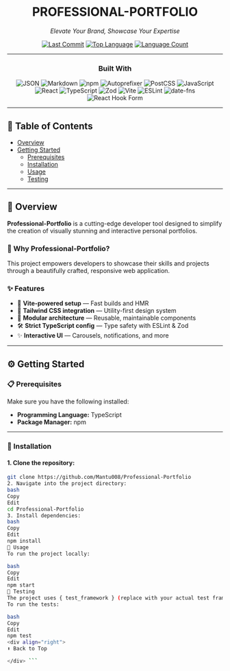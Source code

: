 <div align="center">

# PROFESSIONAL-PORTFOLIO  
_Elevate Your Brand, Showcase Your Expertise_

[![Last Commit](https://img.shields.io/github/last-commit/Mantu008/Professional-Portfolio?style=flat&logo=git&logoColor=white&color=0080ff)](https://github.com/Mantu008/Professional-Portfolio)
[![Top Language](https://img.shields.io/github/languages/top/Mantu008/Professional-Portfolio?style=flat&color=0080ff)](https://github.com/Mantu008/Professional-Portfolio)
[![Language Count](https://img.shields.io/github/languages/count/Mantu008/Professional-Portfolio?style=flat&color=0080ff)](https://github.com/Mantu008/Professional-Portfolio)

---

### Built With

![JSON](https://img.shields.io/badge/JSON-000000.svg?style=flat&logo=JSON&logoColor=white)
![Markdown](https://img.shields.io/badge/Markdown-000000.svg?style=flat&logo=Markdown&logoColor=white)
![npm](https://img.shields.io/badge/npm-CB3837.svg?style=flat&logo=npm&logoColor=white)
![Autoprefixer](https://img.shields.io/badge/Autoprefixer-DD3735.svg?style=flat&logo=Autoprefixer&logoColor=white)
![PostCSS](https://img.shields.io/badge/PostCSS-DD3A0A.svg?style=flat&logo=PostCSS&logoColor=white)
![JavaScript](https://img.shields.io/badge/JavaScript-F7DF1E.svg?style=flat&logo=JavaScript&logoColor=black)
![React](https://img.shields.io/badge/React-61DAFB.svg?style=flat&logo=React&logoColor=black)
![TypeScript](https://img.shields.io/badge/TypeScript-3178C6.svg?style=flat&logo=TypeScript&logoColor=white)
![Zod](https://img.shields.io/badge/Zod-3E67B1.svg?style=flat&logo=Zod&logoColor=white)
![Vite](https://img.shields.io/badge/Vite-646CFF.svg?style=flat&logo=Vite&logoColor=white)
![ESLint](https://img.shields.io/badge/ESLint-4B32C3.svg?style=flat&logo=ESLint&logoColor=white)
![date-fns](https://img.shields.io/badge/datefns-770C56.svg?style=flat&logo=date-fns&logoColor=white)
![React Hook Form](https://img.shields.io/badge/React%20Hook%20Form-EC5990.svg?style=flat&logo=React-Hook-Form&logoColor=white)

</div>

---

## 📑 Table of Contents

- [Overview](#overview)
- [Getting Started](#getting-started)
  - [Prerequisites](#prerequisites)
  - [Installation](#installation)
  - [Usage](#usage)
  - [Testing](#testing)

---

## 📌 Overview

**Professional-Portfolio** is a cutting-edge developer tool designed to simplify the creation of visually stunning and interactive personal portfolios.

### 🚀 Why Professional-Portfolio?

This project empowers developers to showcase their skills and projects through a beautifully crafted, responsive web application.

### ✨ Features

- 🎨 **Vite-powered setup** — Fast builds and HMR
- 🌈 **Tailwind CSS integration** — Utility-first design system
- 🔄 **Modular architecture** — Reusable, maintainable components
- 🛠️ **Strict TypeScript config** — Type safety with ESLint & Zod
- ✨ **Interactive UI** — Carousels, notifications, and more

---

## ⚙️ Getting Started

### 📋 Prerequisites

Make sure you have the following installed:

- **Programming Language:** TypeScript
- **Package Manager:** npm

---

### 🧰 Installation

#### 1. Clone the repository:

```bash
git clone https://github.com/Mantu008/Professional-Portfolio
2. Navigate into the project directory:
bash
Copy
Edit
cd Professional-Portfolio
3. Install dependencies:
bash
Copy
Edit
npm install
🚀 Usage
To run the project locally:

bash
Copy
Edit
npm start
🧪 Testing
The project uses { test_framework } (replace with your actual test framework if available).
To run the tests:

bash
Copy
Edit
npm test
<div align="right">
⬆️ Back to Top

</div> ```

